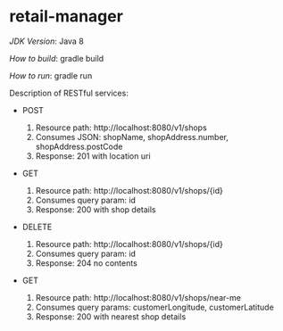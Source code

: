 # retail-manager

_JDK Version_: Java 8

_How to build_: gradle build

_How to run_: gradle run

Description of RESTful services:

* POST
  1. Resource path: http://localhost:8080/v1/shops    
  2. Consumes JSON: shopName, shopAddress.number, shopAddress.postCode
  3. Response: 201 with location uri

* GET
  1. Resource path: http://localhost:8080/v1/shops/{id}    
  2. Consumes query param: id
  3. Response: 200 with shop details

* DELETE
  1. Resource path: http://localhost:8080/v1/shops/{id}    
  2. Consumes query param: id
  3. Response: 204 no contents
  
* GET
  1. Resource path: http://localhost:8080/v1/shops/near-me   
  2. Consumes query params: customerLongitude, customerLatitude
  3. Response: 200 with nearest shop details
